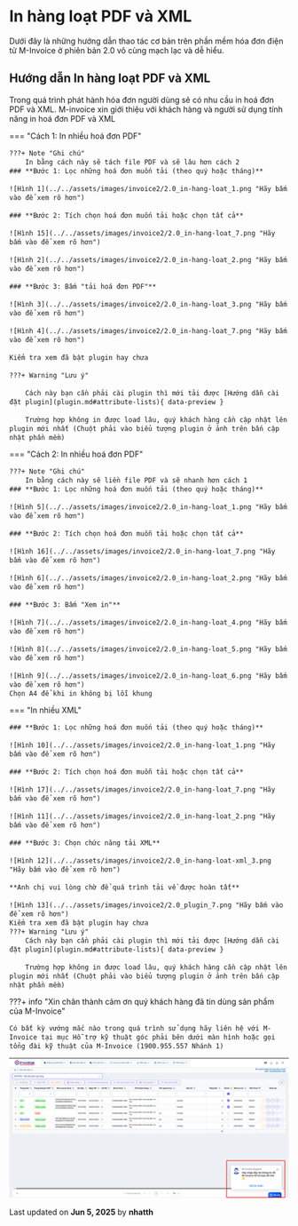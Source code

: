 # **In hàng loạt PDF và XML**

Dưới đây là những hướng dẫn thao tác cơ bản trên phần mềm hóa đơn điện tử M-Invoice ở phiên bản 2.0 vô cùng mạch lạc và dễ hiểu.

## **Hướng dẫn In hàng loạt PDF và XML**

Trong quá trình phát hành hóa đơn người dùng sẽ có nhu cầu in hoá đơn PDF và XML. M-invoice xin giới thiệu với khách hàng và người sử dụng tính năng in hoá đơn PDF và XML

=== "Cách 1: In nhiều hoá đơn PDF"

    ???+ Note "Ghi chú"
        In bằng cách này sẽ tách file PDF và sẽ lâu hơn cách 2
    ### **Bước 1: Lọc những hoá đơn muốn tải (theo quý hoặc tháng)**

    ![Hình 1](../../assets/images/invoice2/2.0_in-hang-loat_1.png "Hãy bấm vào để xem rõ hơn")

    ### **Bước 2: Tích chọn hoá đơn muốn tải hoặc chọn tất cả**

    ![Hình 15](../../assets/images/invoice2/2.0_in-hang-loat_7.png "Hãy bấm vào để xem rõ hơn")

    ![Hình 2](../../assets/images/invoice2/2.0_in-hang-loat_2.png "Hãy bấm vào để xem rõ hơn")

    ### **Bước 3: Bấm "tải hoá đơn PDF"**

    ![Hình 3](../../assets/images/invoice2/2.0_in-hang-loat_3.png "Hãy bấm vào để xem rõ hơn")

    ![Hình 4](../../assets/images/invoice2/2.0_in-hang-loat_7.png "Hãy bấm vào để xem rõ hơn")

    Kiểm tra xem đã bật plugin hay chưa

    ???+ Warning "Lưu ý"

        Cách này bạn cần phải cài plugin thì mới tải được [Hướng dẫn cài đặt plugin](plugin.md#attribute-lists){ data-preview }

        Trường hợp không in được load lâu, quý khách hàng cần cập nhật lên plugin mới nhất (Chuột phải vào biểu tượng plugin ở ảnh trên bấn cập nhật phần mềm)

=== "Cách 2: In nhiều hoá đơn PDF"

    ???+ Note "Ghi chú"
        In bằng cách này sẽ liền file PDF và sẽ nhanh hơn cách 1
    ### **Bước 1: Lọc những hoá đơn muốn tải (theo quý hoặc tháng)**

    ![Hình 5](../../assets/images/invoice2/2.0_in-hang-loat_1.png "Hãy bấm vào để xem rõ hơn")

    ### **Bước 2: Tích chọn hoá đơn muỗn tải hoặc chọn tất cả**

    ![Hình 16](../../assets/images/invoice2/2.0_in-hang-loat_7.png "Hãy bấm vào để xem rõ hơn")

    ![Hình 6](../../assets/images/invoice2/2.0_in-hang-loat_2.png "Hãy bấm vào để xem rõ hơn")

    ### **Bước 3: Bấm "Xem in"**

    ![Hình 7](../../assets/images/invoice2/2.0_in-hang-loat_4.png "Hãy bấm vào để xem rõ hơn")

    ![Hình 8](../../assets/images/invoice2/2.0_in-hang-loat_5.png "Hãy bấm vào để xem rõ hơn")

    ![Hình 9](../../assets/images/invoice2/2.0_in-hang-loat_6.png "Hãy bấm vào để xem rõ hơn")
    Chọn A4 để khi in không bị lỗi khung

=== "In nhiều XML"

    ### **Bước 1: Lọc những hoá đơn muốn tải (theo quý hoặc tháng)**

    ![Hình 10](../../assets/images/invoice2/2.0_in-hang-loat_1.png "Hãy bấm vào để xem rõ hơn")

    ### **Bước 2: Tích chọn hoá đơn muỗn tải hoặc chọn tất cả**

    ![Hình 17](../../assets/images/invoice2/2.0_in-hang-loat_7.png "Hãy bấm vào để xem rõ hơn")

    ![Hình 11](../../assets/images/invoice2/2.0_in-hang-loat_2.png "Hãy bấm vào để xem rõ hơn")

    ### **Bước 3: Chọn chức năng tải XML**

    ![Hình 12](../../assets/images/invoice2/2.0_in-hang-loat-xml_3.png "Hãy bấm vào để xem rõ hơn")

    **Anh chị vui lòng chờ để quá trình tải về được hoàn tất**

    ![Hình 13](../../assets/images/invoice2/2.0_plugin_7.png "Hãy bấm vào để xem rõ hơn")
    Kiểm tra xem đã bật plugin hay chưa
    ???+ Warning "Lưu ý"
        Cách này bạn cần phải cài plugin thì mới tải được [Hướng dẫn cài đặt plugin](plugin.md#attribute-lists){ data-preview }

        Trường hợp không in được load lâu, quý khách hàng cần cập nhật lên plugin mới nhất (Chuột phải vào biểu tượng plugin ở ảnh trên bấn cập nhật phần mềm)

???+ info "Xin chân thành cảm ơn quý khách hàng đã tin dùng sản phẩm của M-Invoice"

    Có bất kỳ vướng mắc nào trong quá trình sử dụng hãy liên hệ với M-Invoice tại mục Hỗ trợ kỹ thuật góc phải bên dưới màn hình hoặc gọi tổng đài kỹ thuật của M-Invoice (1900.955.557 Nhánh 1)

![Hình 14](../../assets/images/invoice2/hotro.png "Hãy bấm vào để xem rõ hơn")

<div class="last-updated">Last updated on <strong>Jun 5, 2025</strong> by <strong>nhatth</strong></div>
